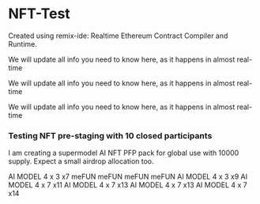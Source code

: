 # NFT-Test

Created using remix-ide: Realtime Ethereum Contract Compiler and Runtime.

We will update all info you need to know here, as it happens in almost real-time

We will update all info you need to know here, as it happens in almost real-time

We will update all info you need to know here, as it happens in almost real-time

### Testing NFT pre-staging with 10 closed participants 

I am creating a supermodel AI NFT PFP pack for global use with 10000 supply. Expect a small airdrop allocation too. 

AI MODEL 4 x 3 x7 
meFUN meFUN meFUN meFUN
AI MODEL 4 x 3 x9
AI MODEL 4 x 7 x11
AI MODEL 4 x 7 x13
AI MODEL 4 x 7 x13
AI MODEL 4 x 7 x14
